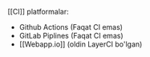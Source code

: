 [[CI]] platformalar:
- Github Actions (Faqat CI emas)
- GitLab Piplines (Faqat CI emas)
- [[Webapp.io]] (oldin LayerCI bo'lgan)